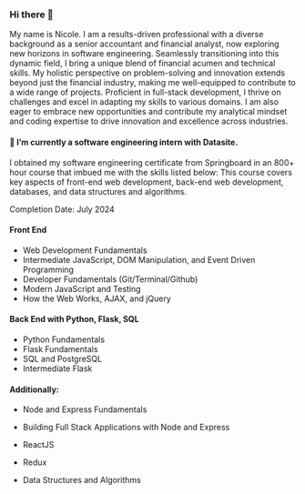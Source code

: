 ### Hi there 👋
My name is Nicole. I am a results-driven professional with a diverse background as a senior accountant and financial analyst, now exploring new horizons in software engineering. Seamlessly transitioning into this dynamic field, I bring a unique blend of financial acumen and technical skills. My holistic perspective on problem-solving and innovation extends beyond just the financial industry, making me well-equipped to contribute to a wide range of projects. Proficient in full-stack development, I thrive on challenges and excel in adapting my skills to various domains. I am also eager to embrace new opportunities and contribute my analytical mindset and coding expertise to drive innovation and excellence across industries.

#### 🔭 I’m currently a software engineering intern with Datasite.

I obtained my software engineering certificate from Springboard in an 800+ hour course that imbued me with the skills listed below:
This course covers key aspects of front-end web development, back-end web development, databases, and data structures and algorithms.

Completion Date: July 2024

#### Front End
- Web Development Fundamentals
- Intermediate JavaScript, DOM Manipulation, and Event Driven Programming
- Developer Fundamentals (Git/Terminal/Github)
- Modern JavaScript and Testing
- How the Web Works, AJAX, and jQuery

#### Back End with Python, Flask, SQL
- Python Fundamentals
- Flask Fundamentals
- SQL and PostgreSQL
- Intermediate Flask

#### Additionally:
- Node and Express Fundamentals
- Building Full Stack Applications with Node and Express

- ReactJS
- Redux
- Data Structures and Algorithms
